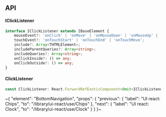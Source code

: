 

## API

#### IClickListener

```ts
interface IClickListener extends IBaseElement {
    mouseEvent?: 'onClick' | 'onMove' | 'onMouseDown' | 'onMouseUp' | 'onMouseEnter' | 'onMouseLeave';
    touchEvent?: 'onTouchStart' | 'onTouchEnd' | 'onTouchMove';
    include?: Array<THTMLElement>;
    includeParentQueries?: Array<string>;
    includeQueries?: Array<string>;
    onClickInside?: () => any;
    onClickOutside?: () => any;
}
```

#### ClickListener

```ts
const ClickListener: React.ForwardRefExoticComponent<Omit<IClickListener, "ref"> & React.RefAttributes<unknown>>;
```


~{
  "element": "BottomNavigation",
  "props": {
    "previous": {
      "label": "UI react: Chips",
      "to": "/library/ui-react/use/Chips"
    },
    "next": {
      "label": "UI react: Clock",
      "to": "/library/ui-react/use/Clock"
    }
  }
}~
